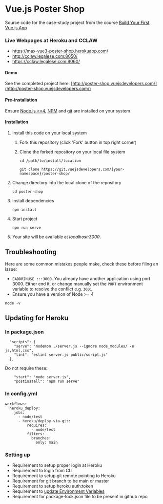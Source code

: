 # Vue.js Poster Shop

Source code for the case-study project from the course [Build Your First Vue.js App](https://vuejsdevelopers.com/courses/first-vue-app?utm_source=gitlab-vjd
)

### Live Webpages at Heroku and CCLAW

- https://max-vue3-poster-shop.herokuapp.com/
- http://cclaw.legalese.com:8050/
- https://cclaw.legalese.com:8060/

#### Demo

See the completed project here: [http://poster-shop.vuejsdevelopers.com/](http://poster-shop.vuejsdevelopers.com/)

#### Pre-installation

Ensure [Node.js  >=4](https://nodejs.org/en/download/), [NPM](https://docs.npmjs.com) and [git](https://git-scm.com/book/en/v2/Getting-Started-Installing-Git) are installed on your system

#### Installation

1. Install this code on your local system

    1. Fork this repository (click 'Fork' button in top right corner)
    2. Clone the forked repository on your local file system

        ```
        cd /path/to/install/location

        git clone https://git.vuejsdevelopers.com/{your-namespace}/poster-shop/
        ```

2. Change directory into the local clone of the repository

    ```
    cd poster-shop
    ```

3. Install dependencies

    ```
    npm install
    ```

4. Start project

    ```
    npm run serve
    ```

5. Your site will be available at *localhost:3000*.

## Troubleshooting

Here are some common mistakes people make, check these before filing an issue:

- `EADDRINUSE :::3000`. You already have another application using port 3000. Either end it, or change manually set the `PORT` environment variable to resolve the conflict e.g. `3001`
- Ensure you have a version of Node >= 4

```
node -v
```

## Updating for Heroku

### In package.json

```
  "scripts": {
    "serve": "nodemon ./server.js --ignore node_modules/ -e js,html,css",
    "lint": "eslint server.js public/script.js"
  },
```

Do not require these:

```
    "start": "node server.js",
    "postinstall": "npm run serve"
```

### In config.yml

```
workflows:
  heroku_deploy:
    jobs:
      - node/test
      - heroku/deploy-via-git:
          requires:
            - node/test
          filters:
            branches:
              only: main
```

### Setting up

- Requirement to setup proper login at Heroku
- Requirement to login from CLI
- Requirement to setup git remote pointing to Heroku
- Requirement for git branch to be main or master
- Requirement to setup heroku auth:token
- Requirement to [update Environment Variables](https://app.circleci.com/settings/project/github/maxloosmu/vue3-poster-shop/environment-variables?return-to=https%3A%2F%2Fapp.circleci.com%2Fprojects%2Fproject-dashboard%2Fgithub%2Fmaxloosmu%2F)
- Requirement for package-lock.json file to be present in github repo


